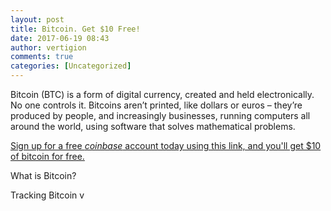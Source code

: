 ```yaml
---
layout: post
title: Bitcoin. Get $10 Free!
date: 2017-06-19 08:43
author: vertigion
comments: true
categories: [Uncategorized]
---
```

Bitcoin (BTC) is a form of digital currency, created and held electronically. No one controls it. Bitcoins aren’t printed, like dollars or euros – they’re produced by people, and increasingly businesses, running computers all around the world, using software that solves mathematical problems.

<a href="https://www.coinbase.com/join/593ec37501653a0135721e05">Sign up for a free <em>coinbase</em> account today using this link, and you'll get $10 of bitcoin for free.</a>

What is Bitcoin?

Tracking Bitcoin v
